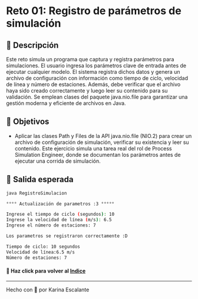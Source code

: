 # Reto 01: Registro de parámetros de simulación

## 🤍 Descripción
Este reto simula un programa que captura y registra  parámetros para simulaciones. El usuario ingresa los parámetros clave de entrada antes de ejecutar cualquier modelo. El sistema registra dichos datos y genera un archivo de configuración con información como tiempo de ciclo, velocidad de línea y número de estaciones. Además, debe verificar que el archivo haya sido creado correctamente y luego leer su contenido para su validación. Se emplean clases del paquete java.nio.file para garantizar una gestión moderna y eficiente de archivos en Java.

## 🤍 Objetivos
- Aplicar las clases Path y Files de la API java.nio.file (NIO.2) para crear un archivo de configuración de simulación, verificar su existencia y leer su contenido. Este ejercicio simula una tarea real del rol de Process Simulation Engineer, donde se documentan los parámetros antes de ejecutar una corrida de simulación.

## 🤍 Salida esperada 
```bash
java RegistroSimulacion     

°°°° Actualización de parametros :3 °°°°° 

Ingrese el tiempo de ciclo (segundos): 10
Ingrese la velocidad de línea (m/s): 6.5
Ingrese el número de estaciones: 7

Los parametros se registraron correctamente :D 

Tiempo de ciclo: 10 segundos 
Velocidad de línea:6.5 m/s 
Número de estaciones: 7

```
#### 🤍 Haz click para volver al [Indice](https://github.com/KatyE0/Curso_Java_G1/blob/main/README.md#-primer-m%C3%B3dulo-)

---
Hecho con 🤍 por Karina Escalante
